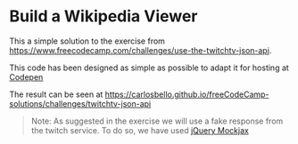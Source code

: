 # Build a Wikipedia Viewer

This a simple solution to the exercise from https://www.freecodecamp.com/challenges/use-the-twitchtv-json-api.

This code has been designed as simple as possible to adapt it for hosting at [Codepen](http://codepen.io)

The result can be seen at https://carlosbello.github.io/freeCodeCamp-solutions/challenges/twitchtv-json-api

> Note: As suggested in the exercise we will use a fake response from the twitch service.
> To do so, we have used [jQuery Mockjax](https://github.com/jakerella/jquery-mockjax)
